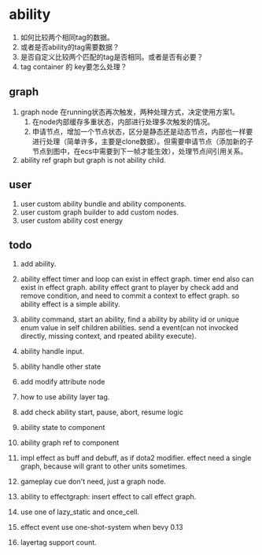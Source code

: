 # ability

1. 如何比较两个相同tag的数据。
2. 或者是否ability的tag需要数据？
3. 是否自定义比较两个匹配的tag是否相同。或者是否有必要？
4. tag container 的 key要怎么处理？

## graph

1. graph node 在running状态再次触发，两种处理方式，决定使用方案1。
   1. 在node内部缓存多重状态，内部进行处理多次触发的情况。
   2. 申请节点，增加一个节点状态，区分是静态还是动态节点，内部也一样要进行处理（简单许多，主要是clone数据）。但需要申请节点（添加新的子节点到图中，在ecs中需要到下一帧才能生效），处理节点间引用关系。
2. ability ref graph but graph is not ability child.

## user

1. user custom ability bundle and ability components.
2. user custom graph builder to add custom nodes.
3. user custom ability cost energy

## todo

1. add ability.

2. ability effect timer and loop can exist in effect graph. timer end also can exist in effect graph. ability effect grant to player by check add and remove condition, and need to commit a context to effect graph. so ability effect is a simple ability.

3. ability command, start an ability, find a ability by ability id or unique enum value in self children abilities. send a event(can not invocked directly, missing context, and rpeated ability execute).

4. ability handle input.

5. ability handle other state

6. add modify attribute node

7. how to use ability layer tag.

8. add check ability start, pause, abort, resume logic

9. ability state to component

10. ability graph ref to component

11. impl effect as buff and debuff, as if dota2 modifier. effect need a single graph, because  will grant to other units sometimes.

12. gameplay cue don't need, just a graph node.

13. ability to effectgraph: insert effect to call effect graph.

14. use one of lazy_static and once_cell.

15. effect event use one-shot-system when bevy 0.13

16. layertag support count.
